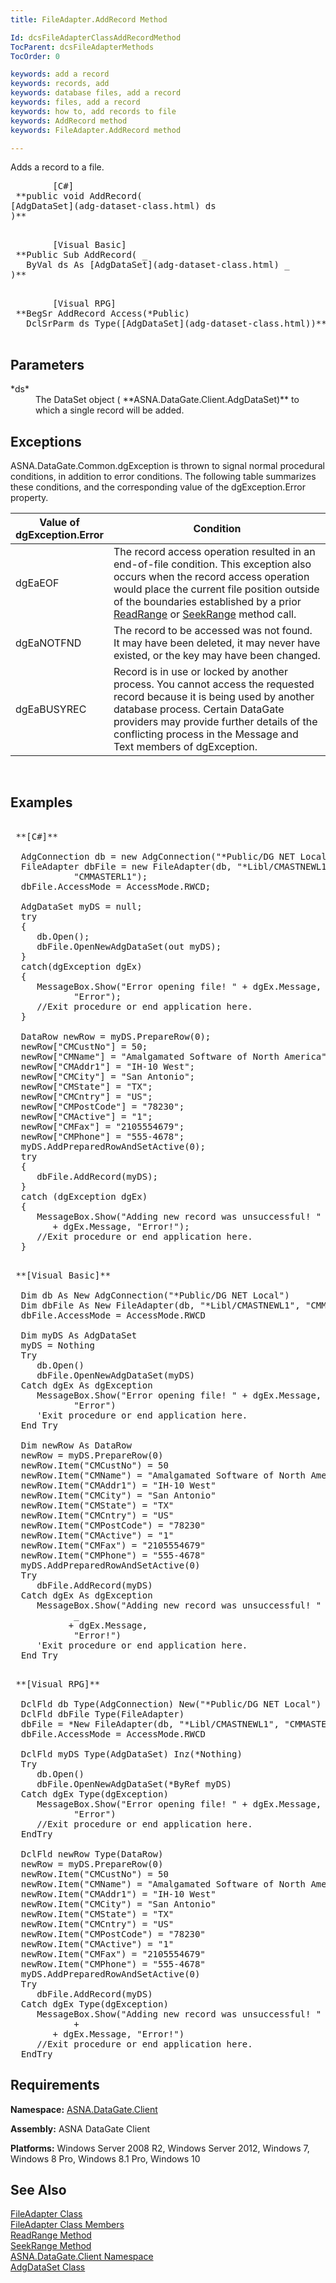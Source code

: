 ```yaml
---
title: FileAdapter.AddRecord Method

Id: dcsFileAdapterClassAddRecordMethod
TocParent: dcsFileAdapterMethods
TocOrder: 0

keywords: add a record
keywords: records, add
keywords: database files, add a record
keywords: files, add a record
keywords: how to, add records to file
keywords: AddRecord method
keywords: FileAdapter.AddRecord method

---
```


Adds a record to a file.
<pre class="prettyprint">        <span class="lang">[C#]</span>
 **public void AddRecord(
[AdgDataSet](adg-dataset-class.html) ds
)** 
      </pre>
<pre class="prettyprint">        <span class="lang">[Visual Basic] </span>
 **Public Sub AddRecord( _
   ByVal ds As [AdgDataSet](adg-dataset-class.html) _
)** 
      </pre>
<pre class="prettyprint">
        <span class="lang">[Visual RPG]</span>
 **BegSr AddRecord Access(*Public)
   DclSrParm ds Type([AdgDataSet](adg-dataset-class.html))** 
      </pre>

## Parameters

<dl>
        <dt>
 *ds* 
        </dt>
        <dd>The DataSet object ( **ASNA.DataGate.Client.AdgDataSet)**  to which 
						a single record will be added.
					</dd>
</dl>

## Exceptions

ASNA.DataGate.Common.dgException is thrown to signal normal procedural conditions, in addition to error conditions. The following table summarizes these conditions, and the corresponding value of the dgException.Error property.
<br />



| Value of<br /> 							dgException.Error | Condition |
| ---- | ---- |
| dgEaEOF | The record access operation resulted in an end-of-file condition. This exception also occurs when the record access operation would place the current file position outside of the boundaries established by a prior [ ReadRange](file-adapter-class-read-range-method.html) or [SeekRange](file-adapter-class-seek-range-method.html) method call. |
| dgEaNOTFND | The record to be accessed was not found. It may have been deleted, it may never have existed, or the key may have been changed. |
| dgEaBUSYREC | Record is in use or locked by another process. You cannot access the requested record because it is being used by another database process. Certain DataGate providers may provide further details of the conflicting process in the Message and Text members of dgException. |



<br />

## Examples

<pre>        <span class="lang">
 **[C#]** 
        </span>
  AdgConnection db = new AdgConnection("*Public/DG NET Local");
  FileAdapter dbFile = new FileAdapter(db, "*Libl/CMASTNEWL1", 
            "CMMASTERL1");
  dbFile.AccessMode = AccessMode.RWCD;

  AdgDataSet myDS = null;
  try
  {
     db.Open();
     dbFile.OpenNewAdgDataSet(out myDS);
  }
  catch(dgException dgEx)
  {
     MessageBox.Show("Error opening file! " + dgEx.Message, 
            "Error");
     //Exit procedure or end application here.
  }

  DataRow newRow = myDS.PrepareRow(0);
  newRow["CMCustNo"] = 50;
  newRow["CMName"] = "Amalgamated Software of North America";
  newRow["CMAddr1"] = "IH-10 West";
  newRow["CMCity"] = "San Antonio";
  newRow["CMState"] = "TX";
  newRow["CMCntry"] = "US";
  newRow["CMPostCode"] = "78230";
  newRow["CMActive"] = "1";
  newRow["CMFax"] = "2105554679";
  newRow["CMPhone"] = "555-4678";
  myDS.AddPreparedRowAndSetActive(0);
  try
  {
     dbFile.AddRecord(myDS);
  }
  catch (dgException dgEx)
  {
     MessageBox.Show("Adding new record was unsuccessful! "
        + dgEx.Message, "Error!");
     //Exit procedure or end application here.
  }</pre>
<pre>        <span class="lang">
 **[Visual Basic]** 
        </span>
  Dim db As New AdgConnection("*Public/DG NET Local")
  Dim dbFile As New FileAdapter(db, "*Libl/CMASTNEWL1", "CMMASTERL1")
  dbFile.AccessMode = AccessMode.RWCD

  Dim myDS As AdgDataSet
  myDS = Nothing
  Try
     db.Open()
     dbFile.OpenNewAdgDataSet(myDS)
  Catch dgEx As dgException
     MessageBox.Show("Error opening file! " + dgEx.Message, 
            "Error")
     'Exit procedure or end application here.
  End Try

  Dim newRow As DataRow
  newRow = myDS.PrepareRow(0)
  newRow.Item("CMCustNo") = 50
  newRow.Item("CMName") = "Amalgamated Software of North America"
  newRow.Item("CMAddr1") = "IH-10 West"
  newRow.Item("CMCity") = "San Antonio"
  newRow.Item("CMState") = "TX"
  newRow.Item("CMCntry") = "US"
  newRow.Item("CMPostCode") = "78230"
  newRow.Item("CMActive") = "1"
  newRow.Item("CMFax") = "2105554679"
  newRow.Item("CMPhone") = "555-4678"
  myDS.AddPreparedRowAndSetActive(0)
  Try
     dbFile.AddRecord(myDS)
  Catch dgEx As dgException
     MessageBox.Show("Adding new record was unsuccessful! " 
            _
           + dgEx.Message, 
            "Error!")
     'Exit procedure or end application here.
  End Try</pre>
<pre class="prettyprint">
        <span class="lang">
 **[Visual RPG]** 
        </span>
  DclFld db Type(AdgConnection) New("*Public/DG NET Local")
  DclFld dbFile Type(FileAdapter)
  dbFile = *New FileAdapter(db, "*Libl/CMASTNEWL1", "CMMASTERL1")
  dbFile.AccessMode = AccessMode.RWCD

  DclFld myDS Type(AdgDataSet) Inz(*Nothing)
  Try
     db.Open()
     dbFile.OpenNewAdgDataSet(*ByRef myDS)
  Catch dgEx Type(dgException)
     MessageBox.Show("Error opening file! " + dgEx.Message, 
            "Error")
     //Exit procedure or end application here.
  EndTry

  DclFld newRow Type(DataRow)
  newRow = myDS.PrepareRow(0)
  newRow.Item("CMCustNo") = 50
  newRow.Item("CMName") = "Amalgamated Software of North America"
  newRow.Item("CMAddr1") = "IH-10 West"
  newRow.Item("CMCity") = "San Antonio"
  newRow.Item("CMState") = "TX"
  newRow.Item("CMCntry") = "US"
  newRow.Item("CMPostCode") = "78230"
  newRow.Item("CMActive") = "1"
  newRow.Item("CMFax") = "2105554679"
  newRow.Item("CMPhone") = "555-4678"
  myDS.AddPreparedRowAndSetActive(0)
  Try
     dbFile.AddRecord(myDS)
  Catch dgEx Type(dgException)
     MessageBox.Show("Adding new record was unsuccessful! " 
            +
        + dgEx.Message, "Error!")
     //Exit procedure or end application here.
  EndTry</pre>

## Requirements

**Namespace:** [ASNA.DataGate.Client](datagate-client-namespace.html) 

**Assembly:** ASNA DataGate Client

**Platforms:** Windows Server 2008 R2, Windows Server 2012, Windows 7, Windows 8 Pro, Windows 8.1 Pro, Windows 10
## See Also


[FileAdapter Class](file-adapter-class.html)
      <br />
[FileAdapter Class Members](file-adapter-members.html)
      <br />
[ReadRange Method](file-adapter-class-read-range-method.html)
      <br />
[SeekRange Method](file-adapter-class-seek-range-method.html) <br />[ASNA.DataGate.Client Namespace](datagate-client-namespace.html)<br />[AdgDataSet Class](adg-dataset-class.html)

